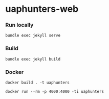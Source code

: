 # uaphunters-web


### Run locally
`bundle exec jekyll serve`


### Build
`bundle exec jekyll build`



### Docker
`docker build . -t uaphunters`  

`docker run --rm -p 4000:4000 -ti uaphunters`
